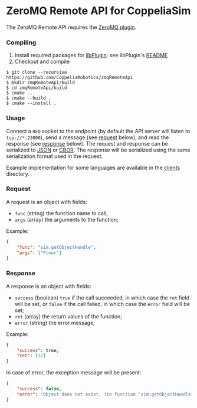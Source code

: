 # ZeroMQ Remote API for CoppeliaSim

The ZeroMQ Remote API requires the [ZeroMQ plugin](https://github.com/CoppeliaRobotics/simExtZeroMQ).

### Compiling

1. Install required packages for [libPlugin](https://github.com/CoppeliaRobotics/libPlugin): see libPlugin's [README](external/libPlugin/README.md)
2. Checkout and compile
```text
$ git clone --recursive https://github.com/CoppeliaRobotics/zmqRemoteApi
$ mkdir zmqRemoteApi/build
$ cd zmqRemoteApi/build
$ cmake ..
$ cmake --build .
$ cmake --install .
```

### Usage

Connect a `REQ` socket to the endpoint (by default the API server will listen to `tcp://*:23000`), send a message (see [request](#request) below), and read the response (see [response](#response) below). The request and response can be serialized to [JSON](https://www.json.org) or [CBOR](https://cbor.io). The response will be serialized using the same serialization format used in the request.

Example implementation for some languages are available in the [clients](tree/master/clients) directory.

### Request

A request is an object with fields:
- `func` (string) the function name to call;
- `args` (array) the arguments to the function;

Example:

```json
{
    "func": "sim.getObjectHandle",
    "args": ["Floor"]
}
```

### Response

A response is an object with fields:
- `success` (boolean) `true` if the call succeeded, in which case the `ret` field will be set, or `false` if the call failed, in which case the `error` field will be set;
- `ret` (array) the return values of the function;
- `error` (string) the error message;

Example:

```json
{
    "success": true,
    "ret": [37]
}
```

In case of error, the exception message will be present:

```json
{
    "success": false,
    "error": "Object does not exist. (in function 'sim.getObjectHandle')"
}
```
